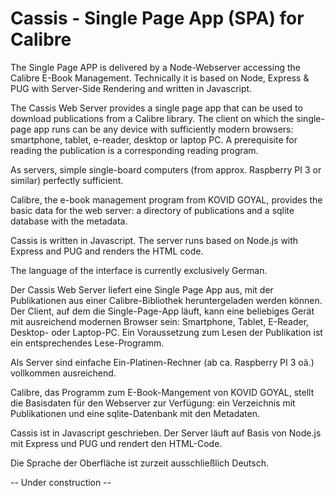 # Cassis - Single Page App (SPA) for Calibre
 The Single Page APP is delivered by a Node-Webserver accessing the Calibre E-Book Management. Technically it is based on Node, Express & PUG with Server-Side Rendering and written in Javascript.

The Cassis Web Server provides a single page app that can be used to download publications from a Calibre library. The client on which the single-page app runs can be any device with sufficiently modern browsers: smartphone, tablet, e-reader, desktop or laptop PC. A prerequisite for reading the publication is a corresponding reading program.

As servers, simple single-board computers (from approx. Raspberry PI 3 or similar) perfectly sufficient.

Calibre, the e-book management program from KOVID GOYAL, provides the basic data for the web server: a directory of publications and a sqlite database with the metadata.

Cassis is written in Javascript. The server runs based on Node.js with Express and PUG and renders the HTML code.

The language of the interface is currently exclusively German.



Der Cassis Web Server liefert eine  Single Page App aus, mit der Publikationen aus einer Calibre-Bibliothek heruntergeladen werden können. Der Client, auf dem die Single-Page-App  läuft, kann eine beliebiges Gerät mit ausreichend modernen Browser sein: Smartphone, Tablet, E-Reader, Desktop- oder Laptop-PC. Ein Voraussetzung zum Lesen der Publikation ist ein entsprechendes Lese-Programm.

Als Server sind einfache Ein-Platinen-Rechner (ab ca. Raspberry PI 3 oä.) vollkommen ausreichend.

Calibre⁠, das Programm zum E-Book-Mangement von KOVID GOYAL, stellt die Basisdaten für den Webserver zur Verfügung: ein Verzeichnis mit Publikationen und eine sqlite-Datenbank mit den Metadaten.

Cassis ist in Javascript geschrieben. Der Server läuft auf Basis von Node.js mit Express und PUG und rendert den HTML-Code. 

Die Sprache der Oberfläche ist zurzeit ausschließlich Deutsch.


-- Under construction --

